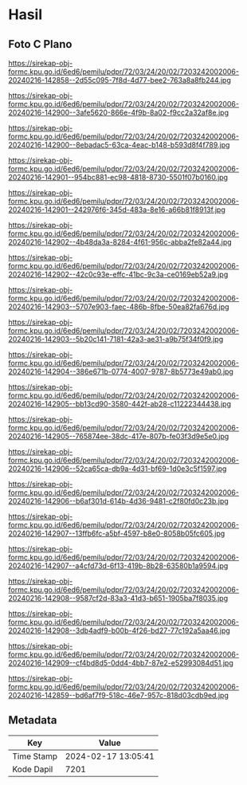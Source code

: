 # Hasil

## Foto C Plano

https://sirekap-obj-formc.kpu.go.id/6ed6/pemilu/pdpr/72/03/24/20/02/7203242002006-20240216-142858--2d55c095-7f8d-4d77-bee2-763a8a8fb244.jpg

https://sirekap-obj-formc.kpu.go.id/6ed6/pemilu/pdpr/72/03/24/20/02/7203242002006-20240216-142900--3afe5620-866e-4f9b-8a02-f9cc2a32af8e.jpg

https://sirekap-obj-formc.kpu.go.id/6ed6/pemilu/pdpr/72/03/24/20/02/7203242002006-20240216-142900--8ebadac5-63ca-4eac-b148-b593d8f4f789.jpg

https://sirekap-obj-formc.kpu.go.id/6ed6/pemilu/pdpr/72/03/24/20/02/7203242002006-20240216-142901--954bc881-ec98-4818-8730-5501f07b0160.jpg

https://sirekap-obj-formc.kpu.go.id/6ed6/pemilu/pdpr/72/03/24/20/02/7203242002006-20240216-142901--242976f6-345d-483a-8e16-a66b81f8913f.jpg

https://sirekap-obj-formc.kpu.go.id/6ed6/pemilu/pdpr/72/03/24/20/02/7203242002006-20240216-142902--4b48da3a-8284-4f61-956c-abba2fe82a44.jpg

https://sirekap-obj-formc.kpu.go.id/6ed6/pemilu/pdpr/72/03/24/20/02/7203242002006-20240216-142902--42c0c93e-effc-41bc-9c3a-ce0169eb52a9.jpg

https://sirekap-obj-formc.kpu.go.id/6ed6/pemilu/pdpr/72/03/24/20/02/7203242002006-20240216-142903--5707e903-faec-486b-8fbe-50ea82fa676d.jpg

https://sirekap-obj-formc.kpu.go.id/6ed6/pemilu/pdpr/72/03/24/20/02/7203242002006-20240216-142903--5b20c141-7181-42a3-ae31-a9b75f34f0f9.jpg

https://sirekap-obj-formc.kpu.go.id/6ed6/pemilu/pdpr/72/03/24/20/02/7203242002006-20240216-142904--386e671b-0774-4007-9787-8b5773e49ab0.jpg

https://sirekap-obj-formc.kpu.go.id/6ed6/pemilu/pdpr/72/03/24/20/02/7203242002006-20240216-142905--bb13cd90-3580-442f-ab28-c11222344438.jpg

https://sirekap-obj-formc.kpu.go.id/6ed6/pemilu/pdpr/72/03/24/20/02/7203242002006-20240216-142905--765874ee-38dc-417e-807b-fe03f3d9e5e0.jpg

https://sirekap-obj-formc.kpu.go.id/6ed6/pemilu/pdpr/72/03/24/20/02/7203242002006-20240216-142906--52ca65ca-db9a-4d31-bf69-1d0e3c5f1597.jpg

https://sirekap-obj-formc.kpu.go.id/6ed6/pemilu/pdpr/72/03/24/20/02/7203242002006-20240216-142906--b6af301d-614b-4d36-9481-c2f80fd0c23b.jpg

https://sirekap-obj-formc.kpu.go.id/6ed6/pemilu/pdpr/72/03/24/20/02/7203242002006-20240216-142907--13ffb6fc-a5bf-4597-b8e0-8058b05fc605.jpg

https://sirekap-obj-formc.kpu.go.id/6ed6/pemilu/pdpr/72/03/24/20/02/7203242002006-20240216-142907--a4cfd73d-6f13-419b-8b28-63580b1a9594.jpg

https://sirekap-obj-formc.kpu.go.id/6ed6/pemilu/pdpr/72/03/24/20/02/7203242002006-20240216-142908--9587cf2d-83a3-41d3-b651-1905ba7f8035.jpg

https://sirekap-obj-formc.kpu.go.id/6ed6/pemilu/pdpr/72/03/24/20/02/7203242002006-20240216-142908--3db4adf9-b00b-4f26-bd27-77c192a5aa46.jpg

https://sirekap-obj-formc.kpu.go.id/6ed6/pemilu/pdpr/72/03/24/20/02/7203242002006-20240216-142909--cf4bd8d5-0dd4-4bb7-87e2-e52993084d51.jpg

https://sirekap-obj-formc.kpu.go.id/6ed6/pemilu/pdpr/72/03/24/20/02/7203242002006-20240216-142859--bd6af7f9-518c-46e7-957c-818d03cdb9ed.jpg


## Metadata

| Key        | Value               |
| ---------- | ------------------- |
| Time Stamp | 2024-02-17 13:05:41 |
| Kode Dapil | 7201                |



